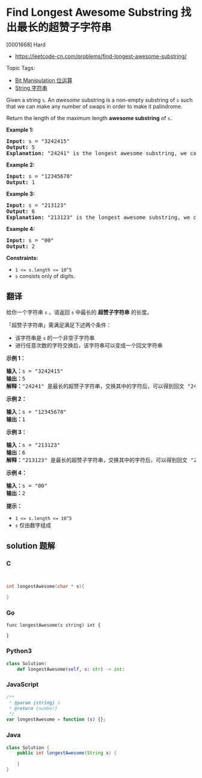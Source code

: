 # Find Longest Awesome Substring 找出最长的超赞子字符串

[0001668] Hard

- https://leetcode-cn.com/problems/find-longest-awesome-substring/

Topic Tags:

- [Bit Manipulation 位运算](https://leetcode-cn.com/tag/bit-manipulation/)
- [String 字符串](https://leetcode-cn.com/tag/string/)

Given a string `s`. An _awesome_ substring is a non-empty substring of `s` such that we can make any number of swaps in order to make it palindrome.

Return the length of the maximum length **awesome substring** of `s`.

**Example 1:**

<pre><strong>Input:</strong> s = "3242415"
<strong>Output:</strong> 5
<strong>Explanation:</strong> "24241" is the longest awesome substring, we can form the palindrome "24142" with some swaps.
</pre>

**Example 2:**

<pre><strong>Input:</strong> s = "12345678"
<strong>Output:</strong> 1
</pre>

**Example 3:**

<pre><strong>Input:</strong> s = "213123"
<strong>Output:</strong> 6
<strong>Explanation:</strong> "213123" is the longest awesome substring, we can form the palindrome "231132" with some swaps.
</pre>

**Example 4:**

<pre><strong>Input:</strong> s = "00"
<strong>Output:</strong> 2
</pre>

**Constraints:**

- `1 <= s.length <= 10^5`
- `s` consists only of digits.

## 翻译

给你一个字符串 `s` 。请返回 `s` 中最长的 **超赞子字符串** 的长度。

「超赞子字符串」需满足满足下述两个条件：

- 该字符串是 `s` 的一个非空子字符串
- 进行任意次数的字符交换后，该字符串可以变成一个回文字符串

**示例 1：**

<pre><strong>输入：</strong>s = "3242415"
<strong>输出：</strong>5
<strong>解释：</strong>"24241" 是最长的超赞子字符串，交换其中的字符后，可以得到回文 "24142"
</pre>

**示例 2：**

<pre><strong>输入：</strong>s = "12345678"
<strong>输出：</strong>1
</pre>

**示例 3：**

<pre><strong>输入：</strong>s = "213123"
<strong>输出：</strong>6
<strong>解释：</strong>"213123" 是最长的超赞子字符串，交换其中的字符后，可以得到回文 "231132"
</pre>

**示例 4：**

<pre><strong>输入：</strong>s = "00"
<strong>输出：</strong>2
</pre>

**提示：**

- `1 <= s.length <= 10^5`
- `s` 仅由数字组成

## solution 题解

### C

```c


int longestAwesome(char * s){

}
```

### Go

```golang
func longestAwesome(s string) int {

}
```

### Python3

```python
class Solution:
    def longestAwesome(self, s: str) -> int:
```

### JavaScript

```javascript
/**
 * @param {string} s
 * @return {number}
 */
var longestAwesome = function (s) {};
```

### Java

```java
class Solution {
    public int longestAwesome(String s) {

    }
}
```
